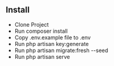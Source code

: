 ## Install

-   Clone Project
-   Run composer install
-   Copy .env.example file to .env
-   Run php artisan key:generate
-   Run php artisan migrate:fresh --seed
-   Run php artisan serve
